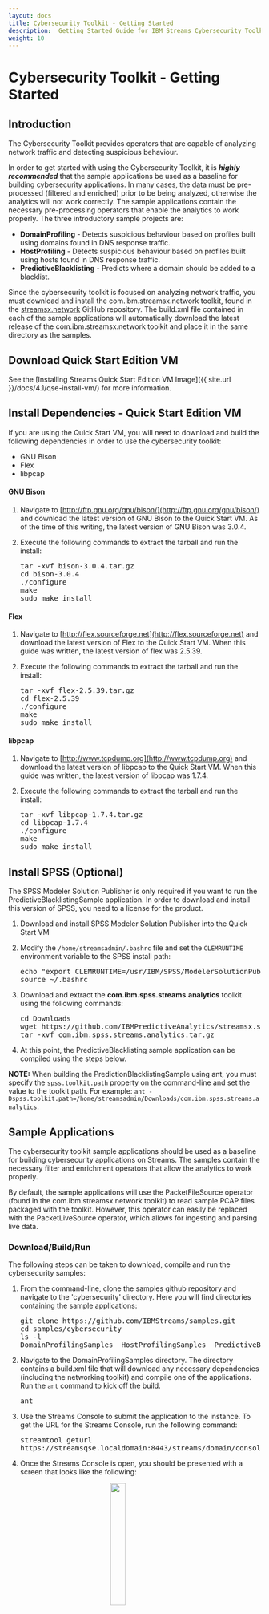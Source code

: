 ```yaml
---
layout: docs
title: Cybersecurity Toolkit - Getting Started
description:  Getting Started Guide for IBM Streams Cybersecurity Toolkit 
weight: 10
---
```


# Cybersecurity Toolkit - Getting Started

## Introduction
The Cybersecurity Toolkit provides operators that are capable of analyzing network traffic and detecting suspicious behaviour.

In order to get started with using the Cybersecurity Toolkit, it is ***highly recommended*** that the sample applications be used as a baseline for building cybersecurity applications. In many cases, the data must be pre-processed (filtered and enriched) prior to be being analyzed, otherwise the analytics will not work correctly. The sample applications contain the necessary pre-processing operators that enable the analytics to work properly. The three introductory sample projects are:
 
 - **DomainProfiling** - Detects suspicious behaviour based on profiles built using domains found in DNS response traffic.
 - **HostProfiling** - Detects suspicious behaviour based on profiles built using hosts found in DNS response traffic.
 - **PredictiveBlacklisting** - Predicts where a domain should be added to a blacklist.


Since the cybersecurity toolkit is focused on analyzing network traffic, you must download and install the com.ibm.streamsx.network toolkit, found in the [streamsx.network](https://github.com/IBMStreams/streamsx.network) GitHub repository. The build.xml file contained in each of the sample applications will automatically download the latest release of the com.ibm.streamsx.network toolkit and place it in the same directory as the samples. 


## Download Quick Start Edition VM
See the [Installing Streams Quick Start Edition VM Image]({{ site.url }}/docs/4.1/qse-install-vm/) for more information.

<!--
## Download Docker
See the [Installing Streams Docker Image]({{ site.url }}/docs/4.1/qse-install-docker/) for more information
-->

## Install Dependencies - Quick Start Edition VM
If you are using the Quick Start VM, you will need to download and build the following dependencies in order to use the cybersecurity toolkit:

 - GNU Bison
 - Flex
 - libpcap
 
 
#### GNU Bison
 1. Navigate to [http://ftp.gnu.org/gnu/bison/](http://ftp.gnu.org/gnu/bison/) and download the latest version of GNU Bison to the Quick Start VM. As of the time of this writing, the latest version of GNU Bison was 3.0.4.
 2. Execute the following commands to extract the tarball and run the install:
	
	<pre class="terminal">
	<span class="command">tar -xvf bison-3.0.4.tar.gz</span>
	<span class="command">cd bison-3.0.4</span>
	<span class="command">./configure</span>
	<span class="command">make</span>
	<span class="command">sudo make install</span></pre>
	

#### Flex
 1. Navigate to [http://flex.sourceforge.net](http://flex.sourceforge.net) and download the latest version of Flex to the Quick Start VM. When this guide was written, the latest version of flex was 2.5.39.
 2. Execute the following commands to extract the tarball and run the install:
	
	<pre class="terminal">
	<span class="command">tar -xvf flex-2.5.39.tar.gz</span>
	<span class="command">cd flex-2.5.39</span>
	<span class="command">./configure</span>
	<span class="command">make</span>
	<span class="command">sudo make install</span></pre>
	

#### libpcap
 1. Navigate to [http://www.tcpdump.org](http://www.tcpdump.org) and download the latest version of libpcap to the Quick Start VM. When this guide was written, the latest version of libpcap was 1.7.4.
 2. Execute the following commands to extract the tarball and run the install:
	
	<pre class="terminal">
	<span class="command">tar -xvf libpcap-1.7.4.tar.gz</span>
	<span class="command">cd libpcap-1.7.4</span>
	<span class="command">./configure</span>
	<span class="command">make</span>
	<span class="command">sudo make install</span></pre>
	

<!--
## Install Dependencies - Docker Image
The Docker Image requires you to install the following applications: 

 - git
 - ant
 - wget

These applications can be installed at the same time using the following commands:

<pre class="terminal">
<span class="command">sudo yum install -y git ant wget</span>
<span class="output">...</span>
<span class="output">Installed:</span>
<span class="output">   ant.x86_64 0:1.7.1-13.el6   git.x86_64 0:1.7.1-3.el6_4.1   wget.x86_64 0:1.12-5.el6_6.1</span>                      
<span class="output"> </span>
<span class="output">Dependency Installed:</span>
<span class="output">   perl-Git.noarch 0:1.7.1-3.el6_4.1</span>
<span class="output"> </span>
<span class="output">Complete!</span></pre>


Furthermore, you will need to download and build the following dependencies. See the section entitled **Install Dependencies - Quick Start Edition VM** for details on how to download and build these dependencies.

 - GNU Bison
 - Flex
 - libpcap
-->

## Install SPSS (Optional)
The SPSS Modeler Solution Publisher is only required if you want to run the PredictiveBlacklistingSample application. In order to download and install this version of SPSS, you need to a license for the product. 

 1. Download and install SPSS Modeler Solution Publisher into the Quick Start VM
 2. Modify the `/home/streamsadmin/.bashrc` file and set the `CLEMRUNTIME` environment variable to the SPSS install path:
	
	<pre class="terminal">
	<span class="command">echo "export CLEMRUNTIME=/usr/IBM/SPSS/ModelerSolutionPublisher/17.0/" >> /home/streamsadmin/.bashrc</span>
	<span class="command">source ~/.bashrc</span></pre>
	
 3. Download and extract the **com.ibm.spss.streams.analytics** toolkit using the following commands:
	
	<pre class="terminal">
	<span class="command">cd Downloads</span>
	<span class="command">wget https://github.com/IBMPredictiveAnalytics/streamsx.spss.v4/raw/master/com.ibm.spss.streams.analytics.tar.gz</span>
	<span class="command">tar -xvf com.ibm.spss.streams.analytics.tar.gz</span></pre>
	
 4. At this point, the PredictiveBlacklisting sample application can be compiled using the steps below.
	
**NOTE:** When building the PredictionBlacklistingSample using ant, you must specify the `spss.toolkit.path` property on the command-line and set the value to the toolkit path. For example: `ant -Dspss.toolkit.path=/home/streamsadmin/Downloads/com.ibm.spss.streams.analytics`.
 

## Sample Applications
The cybersecurity toolkit sample applications should be used as a baseline for building cybersecurity applications on Streams. The samples contain the necessary filter and enrichment operators that allow the analytics to work properly. 

By default, the sample applications will use the PacketFileSource operator (found in the com.ibm.streamsx.network toolkit) to read sample PCAP files packaged with the toolkit. However, this operator can easily be replaced with the PacketLiveSource operator, which allows for ingesting and parsing live data. 


### Download/Build/Run
The following steps can be taken to download, compile and run the cybersecurity samples:

 1. From the command-line, clone the samples github repository and navigate to the 'cybersecurity' directory. Here you will find directories containing the sample applications:
	
	<pre class="terminal">
	<span class="command">git clone https://github.com/IBMStreams/samples.git</span>
	<span class="command">cd samples/cybersecurity</span>
	<span class="command">ls -l</span>
	<span class="output">DomainProfilingSamples  HostProfilingSamples  PredictiveBlacklistingSamples</span></pre>
	
 2. Navigate to the DomainProfilingSamples directory. The directory contains a build.xml file that will download any necessary dependencies (including the networking toolkit) and compile one of the applications. Run the `ant` command to kick off the build.
	
	<pre class="terminal">
	<span class="command">ant</span></pre>
	 
 3. Use the Streams Console to submit the application to the instance. To get the URL for the Streams Console, run the following command:
	
	<pre class="terminal">
	<span class="command">streamtool geturl</span>
	<span class="output">https://streamsqse.localdomain:8443/streams/domain/console</span></pre>
	
 4. Once the Streams Console is open, you should be presented with a screen that looks like the following: 
 
	<a href="#/" class="pop">
		<img src="../../../../images/cybersecurity/console_start.png" style="width:25%; height: 25%; margin-left:auto; margin-right:auto; display: block;" />
	</a>
	 
 5. At the top of the Streams Console, switch to the Application Dashboard, which allows you submit, cancel and monitor applications. 
	
	<a href="#/" class="pop">
		<img src="../../../../images/cybersecurity/streams-console1.png" style="width:25%; height: 25%; margin-left:auto; margin-right:auto; display: block;" />
	</a>

 6. With the Application Dashboard open, click the **Submit Job** icon <img src="../../../../images/cybersecurity/console_submit_icon.png" />. Select the *.sab file found in the 'output/' directory in the sample application. For example, for the DomainProfilingSample application, you would select this file: `/path/to/DomainProfilingSample/output/DomainProfilingBasic_Output/com.ibm.streams.cybersecurity.sample.DomainProfilingBasic.sab`
	
	<a href="#/" class="pop">
	<img src="../../../../images/cybersecurity/console_submit_job.png" style="width:25%; height: 25%; margin-left:auto; margin-right:auto; display: block;" />
	</a> 
	
 7. Once the application has been submitted, the Streams Console should display the running application:
	
	<a href="#/" class="pop">
		<img src="../../../../images/cybersecurity/console_running.png" style="width:25%; height: 25%; margin-left:auto; margin-right:auto; display: block;" />
	</a>
	

### Analyze Output
The sample applications will output the results of the analytics to the data directory. There will be two files generated in this directory: 

 - **dpresults_suspicious.csv** - lists the domains that were classified as suspicious
 - **dpresults_benign.csv** - lists the domains that were classified as benign

For the DomainProfilingBasic application, only the classified domains are written to the file. However, generally you will want to output additional information, such as the IP addresses of the hosts that accessed these domains. The 'DomainProfilingExtended' sample application demonstrates how to collect a set of the unique IPs that accessed the domain. 


### Importing into Streams Studio
The cybersecurity sample applications can be imported into Streams Studio as SPL Projects. When importanting the cybersecurity samples, you must add the **com.ibm.streamsx.network** toolkit location to Streams Explorer. If you are planning on using the PredictiveBlacklisting samples, you must add the **com.ibm.spss.streams.analytics** toolkit to Streams Explorer as well. 

<!--
### Additional Information

 - Cybersecurity Documentation - Knowledge Center - COMING SOON!
 - Cybersecurity Article - COMING SOON!
-->


<script type="text/javascript">
$(function() {
		$('.pop').on('click', function() {
			$('.imagepreview').attr('src', $(this).find('img').attr('src'));
			$('#imagemodal').modal('show');   
		});		
});
</script>

<!-- Modal -->
<div class="modal fade" id="imagemodal" tabindex="-1" role="dialog" aria-labelledby="myModalLabel" aria-hidden="true">
  <div class="modal-dialog" data-dismiss="modal" style="width: auto" >
    <div class="modal-content"  >              
      <div class="modal-body">
      	<button type="button" class="close" data-dismiss="modal"><span aria-hidden="true">&times;</span><span class="sr-only">Close</span></button>
        <img src="" class="imagepreview"  style="margin-left:auto; margin-right:auto; display: block; max-width: 100%">
      </div> 
      <div class="modal-footer">
          <div class="col-xs-12">
          </div>
      </div>
    </div>
  </div>
</div>
